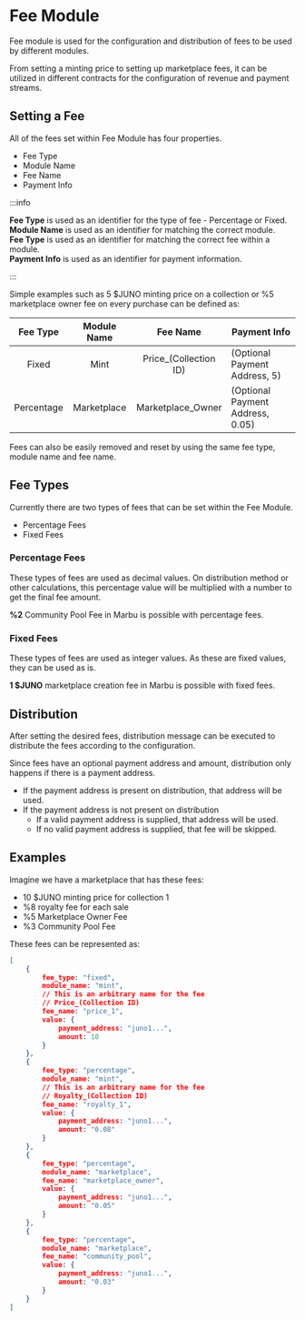 # Fee Module

Fee module is used for the configuration and distribution of fees to be used by different modules.

From setting a minting price to setting up marketplace fees, it can be utilized in different contracts for the configuration of revenue and payment streams.

## Setting a Fee

All of the fees set within Fee Module has four properties.

- Fee Type
- Module Name
- Fee Name
- Payment Info

:::info

**Fee Type** is used as an identifier for the type of fee - Percentage or Fixed.   
**Module Name** is used as an identifier for matching the correct module.  
**Fee Type** is used as an identifier for matching the correct fee within a module.  
**Payment Info** is used as an identifier for payment information.

:::

Simple examples such as 5 $JUNO minting price on a collection or %5 marketplace owner fee on every purchase can be defined as:

|  Fee Type  | Module Name |        Fee Name       | Payment Info             |
|:----------:|:-----------:|:---------------------:|--------------------------|
|    Fixed   |     Mint    | Price_(Collection ID) | (Optional Payment Address, 5)    |
| Percentage | Marketplace |   Marketplace_Owner   | (Optional Payment Address, 0.05) |

Fees can also be easily removed and reset by using the same fee type, module name and fee name.

## Fee Types

Currently there are two types of fees that can be set within the Fee Module.

- Percentage Fees
- Fixed Fees

### Percentage Fees

These types of fees are used as decimal values. On distribution method or other calculations, this percentage value will be multiplied with a number to get the final fee amount.

**%2** Community Pool Fee in Marbu is possible with percentage fees.

### Fixed Fees

These types of fees are used as integer values. As these are fixed values, they can be used as is.

**1 $JUNO** marketplace creation fee in Marbu is possible with fixed fees.

## Distribution

After setting the desired fees, distribution message can be executed to distribute the fees according to the configuration.

Since fees have an optional payment address and amount, distribution only happens if there is a payment address.

- If the payment address is present on distribution, that address will be used.
- If the payment address is not present on distribution
    - If a valid payment address is supplied, that address will be used.
    - If no valid payment address is supplied, that fee will be skipped.

## Examples

Imagine we have a marketplace that has these fees:

- 10 $JUNO minting price for collection 1
- %8 royalty fee for each sale
- %5 Marketplace Owner Fee
- %3 Community Pool Fee

These fees can be represented as:


```json
[
    {
        fee_type: "fixed",
        module_name: "mint",
        // This is an arbitrary name for the fee
        // Price_(Collection ID)
        fee_name: "price_1",
        value: {
            payment_address: "juno1...",
            amount: 10
        }
    },
    {
        fee_type: "percentage",
        module_name: "mint",
        // This is an arbitrary name for the fee
        // Royalty_(Collection ID)
        fee_name: "royalty_1",
        value: {
            payment_address: "juno1...",
            amount: "0.08"
        }
    },
    {
        fee_type: "percentage",
        module_name: "marketplace",
        fee_name: "marketplace_owner",
        value: {
            payment_address: "juno1...",
            amount: "0.05"
        }
    },
    {
        fee_type: "percentage",
        module_name: "marketplace",
        fee_name: "community_pool",
        value: {
            payment_address: "juno1...",
            amount: "0.03"
        }
    }
]
```
